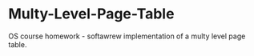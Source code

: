 # Multy-Level-Page-Table
OS course homework - softawrew implementation of a multy level page table.
